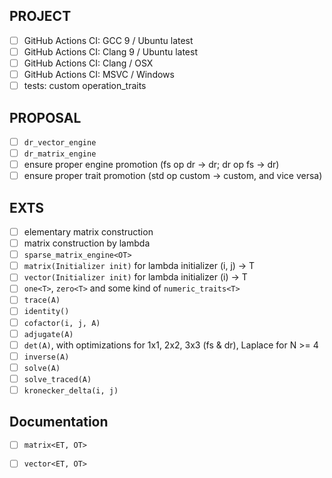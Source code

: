 ## PROJECT

* [ ] GitHub Actions CI: GCC 9 / Ubuntu latest
* [ ] GitHub Actions CI: Clang 9 / Ubuntu latest
* [ ] GitHub Actions CI: Clang / OSX
* [ ] GitHub Actions CI: MSVC / Windows
* [ ] tests: custom operation_traits

## PROPOSAL

* [ ] `dr_vector_engine`
* [ ] `dr_matrix_engine`
* [ ] ensure proper engine promotion (fs op dr -> dr; dr op fs -> dr)
* [ ] ensure proper trait promotion (std op custom -> custom, and vice versa)

## EXTS

* [ ] elementary matrix construction
* [ ] matrix construction by lambda
* [ ] `sparse_matrix_engine<OT>`
* [ ] `matrix(Initializer init)` for lambda initializer (i, j) -> T
* [ ] `vector(Initializer init)` for lambda initializer (i) -> T
* [ ] `one<T>`, `zero<T>` and some kind of `numeric_traits<T>`
* [ ] `trace(A)`
* [ ] `identity()`
* [ ] `cofactor(i, j, A)`
* [ ] `adjugate(A)`
* [ ] `det(A)`, with optimizations for 1x1, 2x2, 3x3 (fs & dr), Laplace for N >= 4
* [ ] `inverse(A)`
* [ ] `solve(A)`
* [ ] `solve_traced(A)`
* [ ] `kronecker_delta(i, j)`

## Documentation

* [ ] `matrix<ET, OT>`
* [ ] `vector<ET, OT>`

